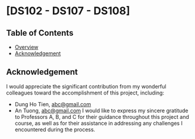 # [DS102 - DS107 - DS108] 

## Table of Contents
- [Overview](#overview)
- [Acknowledgement](#acknowledgement)




## Acknowledgement
I would appreciate the significant contribution from my wonderful colleagues toward the accomplishment of this project, including:
- Dung Ho Tien, abc@gmail.com
- An Tuong, abc@gmail.com
I would like to express my sincere gratitude to Professors A, B, and C for their guidance throughout this project and course, as well as for their assistance in addressing any challenges I encountered during the process.
